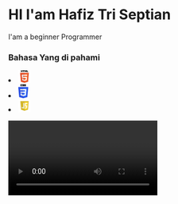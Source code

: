 <h1>HI I'am Hafiz Tri Septian</h1>

<p>I'am a beginner Programmer</p>

<h3>Bahasa Yang di pahami</h3>
<li><img src="html.png" width="25px"/></li>
<li><img src="css.png" width="20px"/></li>
<li><img src="js.png" width="25px"/></li>

<video src="mntp.mp4" autoplay></video>
